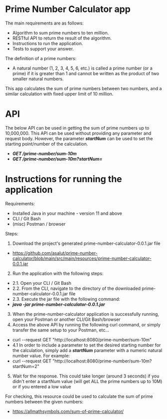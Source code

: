 # Prime Number Calculator app
The main requirements are as follows:
- Algorithm to sum prime numbers to ten million.
- RESTful API to return the result of the algorithm.
- Instructions to run the application.
- Tests to support your answer.

The definition of a prime numbers:
- A natural number (1, 2, 3, 4, 5, 6, etc.) is called a prime number (or a prime) if it is greater than 1 and cannot be written as the product of two smaller natural numbers.

This app calculates the sum of prime numbers between two numbers, and a similar calculation with fixed upper limit of 10 million.

# API
The below API can be used in getting the sum of prime numbers up to 10,000,000. 
This API can be used without providing any parameter and request body. 
However, the parameter ***startNum*** can be used to set the starting point/number of the calculation.

- ***GET /prime-number/sum-10m***
- ***GET /prime-number/sum-10m?startNum=<insert numeric value>***

# Instructions for running the application
Requirements:
- Installed Java in your machine - version 11 and above
- CLI / Git Bash
- (misc) Postman / browser

Steps:
1. Download the project's generated prime-number-calculator-0.0.1.jar file
- https://github.com/asalut/prime-number-calculator/blob/main/src/main/resources/prime-number-calculator-0.0.1.jar
2. Run the application with the following steps:
- 2.1. Open your CLI / Git Bash
- 2.2. From the CLI, navigate to the directory of the downloaded prime-number-calculator-0.0.1.jar file
- 2.3. Execute the jar file with the following command:
- ***java -jar prime-number-calculator-0.0.1.jar***
3. When the prime-number-calculator application is successfully running, open your Postman or another CLI/Git Bash/browser
4. Access the above API by running the following curl command, or simply transfer the same setup to your Postman, etc...
- curl --request GET "http://localhost:8080/prime-number/sum-10m"
- 4.1 In order to include a parameter to set the desired starting number for the calculation, simply add a ***startNum*** parameter with a numeric natural number value. For example:
- curl --request GET "http://localhost:8080/prime-number/sum-10m?startNum=2"
5. Wait for the response. This could take longer (around 3 seconds) if you didn't enter a startNum value (will get ALL the prime numbers up to 10M) or if you entered a low value 

For checking, this resource could be used to calculate the sum of prime numbers between the given numbers:
- https://allmathsymbols.com/sum-of-prime-calculator/
